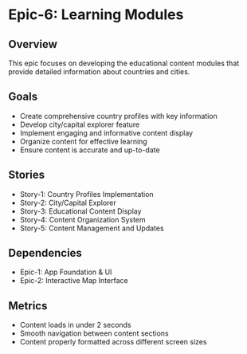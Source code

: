 # Epic-6: Learning Modules

## Overview
This epic focuses on developing the educational content modules that provide detailed information about countries and cities.

## Goals
- Create comprehensive country profiles with key information
- Develop city/capital explorer feature
- Implement engaging and informative content display
- Organize content for effective learning
- Ensure content is accurate and up-to-date

## Stories
- Story-1: Country Profiles Implementation
- Story-2: City/Capital Explorer
- Story-3: Educational Content Display
- Story-4: Content Organization System
- Story-5: Content Management and Updates

## Dependencies
- Epic-1: App Foundation & UI
- Epic-2: Interactive Map Interface

## Metrics
- Content loads in under 2 seconds
- Smooth navigation between content sections
- Content properly formatted across different screen sizes